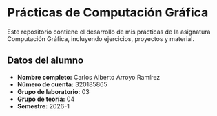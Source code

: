 # Prácticas de Computación Gráfica

Este repositorio contiene el desarrollo de mis prácticas de la asignatura Computación Gráfica, incluyendo ejercicios, proyectos y material.

## Datos del alumno
- **Nombre completo:** Carlos Alberto Arroyo Ramírez  
- **Número de cuenta:** 320185865  
- **Grupo de laboratorio:** 03  
- **Grupo de teoría:** 04  
- **Semestre:** 2026-1 
